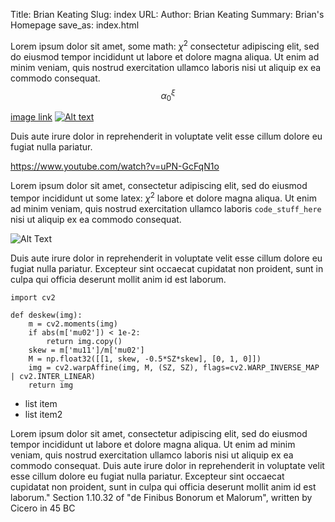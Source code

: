 Title: Brian Keating
Slug: index
URL: 
Author: Brian Keating
Summary: Brian's Homepage
save_as: index.html

Lorem ipsum dolor sit amet, some math: $\chi^2$ consectetur adipiscing elit, sed do eiusmod tempor incididunt ut labore et dolore magna aliqua. Ut enim ad minim veniam, quis nostrud exercitation ullamco laboris nisi ut aliquip ex ea commodo consequat. 
$$\alpha_0^\xi$$

[image link]({filename}/images/headshot.jpg)
[![Alt text](https://img.youtube.com/vi/uPN-GcFqN1o/0.jpg)](https://www.youtube.com/watch?v=uPN-GcFqN1o)

Duis aute irure dolor in reprehenderit in voluptate velit esse cillum dolore eu fugiat nulla pariatur. 

https://www.youtube.com/watch?v=uPN-GcFqN1o

Lorem ipsum dolor sit amet, consectetur adipiscing elit, sed do eiusmod tempor incididunt ut some latex: $\chi^2$ labore et dolore magna aliqua. Ut enim ad minim veniam, quis nostrud exercitation ullamco laboris `code_stuff_here` nisi ut aliquip ex ea commodo consequat.

![Alt Text]({filename}/images/lenet.jpg)

Duis aute irure dolor in reprehenderit in voluptate velit esse cillum dolore eu fugiat nulla pariatur. Excepteur sint occaecat cupidatat non proident, sunt in culpa qui officia deserunt mollit anim id est laborum.


    import cv2

    def deskew(img):
        m = cv2.moments(img)
        if abs(m['mu02']) < 1e-2:
            return img.copy()
        skew = m['mu11']/m['mu02']
        M = np.float32([[1, skew, -0.5*SZ*skew], [0, 1, 0]])
        img = cv2.warpAffine(img, M, (SZ, SZ), flags=cv2.WARP_INVERSE_MAP | cv2.INTER_LINEAR)
        return img


* list item
* list item2

Lorem ipsum dolor sit amet, consectetur adipiscing elit, sed do eiusmod tempor incididunt ut labore et dolore magna aliqua. Ut enim ad minim veniam, quis nostrud exercitation ullamco laboris nisi ut aliquip ex ea commodo consequat. Duis aute irure dolor in reprehenderit in voluptate velit esse cillum dolore eu fugiat nulla pariatur. Excepteur sint occaecat cupidatat non proident, sunt in culpa qui officia deserunt mollit anim id est laborum."
Section 1.10.32 of "de Finibus Bonorum et Malorum", written by Cicero in 45 BC
